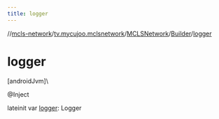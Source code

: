 ```yaml
---
title: logger
---
```

//[mcls-network](../../../../index.html)/[tv.mycujoo.mclsnetwork](../../index.html)/[MCLSNetwork](../index.html)/[Builder](index.html)/[logger](logger.html)



# logger



[androidJvm]\




@Inject



lateinit var [logger](logger.html): Logger




